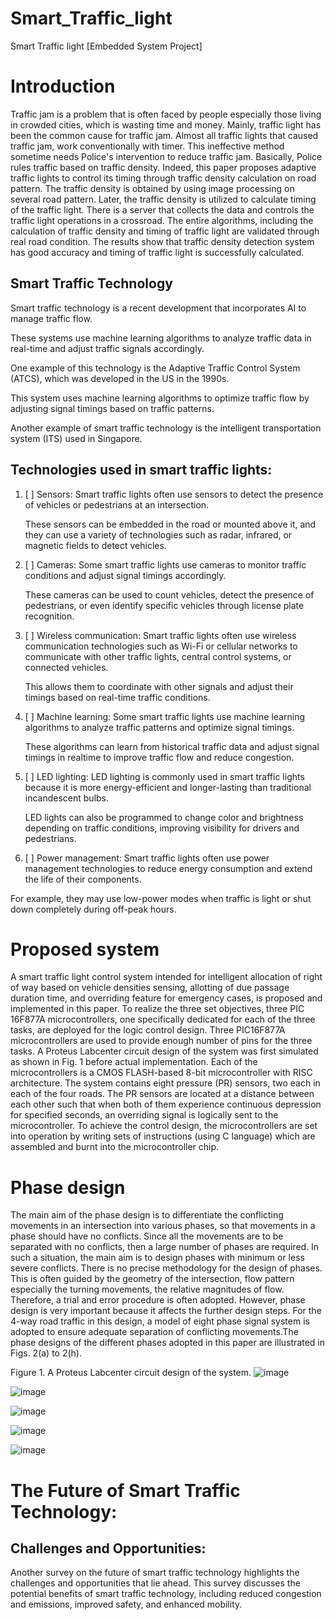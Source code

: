 # Smart_Traffic_light
Smart Traffic light [Embedded System Project]

# Introduction

Traffic jam is a problem that is often faced by people especially those living in crowded cities, which is wasting time and money. Mainly, traffic light has been the common cause for traffic jam. Almost all traffic lights that caused traffic jam, work conventionally with timer. This ineffective method sometime needs Police's intervention to reduce traffic jam. Basically, Police rules traffic based on traffic density. Indeed, this paper proposes adaptive traffic lights to control its timing through traffic density calculation on road pattern. The traffic density is obtained by using image processing on several road pattern. Later, the traffic density is utilized to calculate timing of the traffic light. There is a server that collects the data and controls the traffic light operations in a crossroad. The entire algorithms, including the calculation of traffic density and timing of traffic light are validated through real road condition. The results show that traffic density detection system has good accuracy and timing of traffic light is successfully calculated.

## Smart Traffic Technology

Smart traffic technology is a recent development that incorporates AI to manage traffic flow.

These systems use machine learning algorithms to analyze traffic data in real-time and adjust
traffic signals accordingly.

One example of this technology is the Adaptive Traffic Control System (ATCS), which was
developed in the US in the 1990s.

This system uses machine learning algorithms to optimize traffic flow by adjusting signal
timings based on traffic patterns.

Another example of smart traffic technology is the intelligent transportation system (ITS) used
in Singapore.


## Technologies used in smart traffic lights:
1. [ ] Sensors: Smart traffic lights often use sensors to detect the presence of vehicles or pedestrians at an intersection.

     These sensors can be embedded in the road or mounted above it, and they can use a variety of technologies such as radar, infrared, or magnetic fields to          detect vehicles.

2. [ ] Cameras: Some smart traffic lights use cameras to monitor traffic conditions and adjust signal timings accordingly.

     These cameras can be used to count vehicles, detect the presence of pedestrians, or
     even identify specific vehicles through license plate recognition.

3. [ ] Wireless communication: Smart traffic lights often use wireless communication
technologies such as Wi-Fi or cellular networks to communicate with other traffic lights,
central control systems, or connected vehicles.

     This allows them to coordinate with other signals and adjust their timings based on
     real-time traffic conditions.

4. [ ] Machine learning: Some smart traffic lights use machine learning algorithms to analyze
traffic patterns and optimize signal timings.

      These algorithms can learn from historical traffic data and adjust signal timings in realtime to improve traffic flow and reduce congestion.

5. [ ] LED lighting: LED lighting is commonly used in smart traffic lights because it is more
       energy-efficient and longer-lasting than traditional incandescent bulbs.

      LED lights can also be programmed to change color and brightness depending on
      traffic conditions, improving visibility for drivers and pedestrians.

6. [ ] Power management: Smart traffic lights often use power management technologies to
reduce energy consumption and extend the life of their components.

For example, they may use low-power modes when traffic is light or shut down completely during off-peak hours.

# Proposed system 

A smart traffic light control system intended for intelligent allocation of right of way based on vehicle densities sensing, allotting of due passage duration time, and overriding feature for emergency cases, is proposed and implemented in this paper. To realize the three set objectives, three PIC 16F877A microcontrollers, one specifically dedicated for each of the three tasks, are deployed for the logic control design. Three PIC16F877A microcontrollers are used to provide enough number of pins for the three tasks. A Proteus Labcenter circuit design of the system was first simulated as shown in Fig. 1 before actual implementation. Each of the microcontrollers is a CMOS FLASH-based 8-bit microcontroller with RISC architecture. The system contains eight pressure (PR) sensors, two each in each of the four roads. The PR sensors are located at a distance between each other such that when both of them experience continuous depression for specified seconds, an overriding signal is logically sent to the microcontroller. To achieve the control design, the microcontrollers are set into operation by writing sets of instructions (using C language) which are assembled and burnt into the microcontroller chip.

# Phase design

The main aim of the phase design is to differentiate the conflicting movements in an intersection into various phases, so that movements in a phase should have no conflicts. Since all the movements are to be separated with no conflicts, then a large number of phases are required. In such a situation, the main aim is to design phases with minimum or less severe conflicts. There is no precise methodology for the design of phases. This is often guided by the geometry of the intersection, flow pattern especially the turning movements, the relative magnitudes of flow. Therefore, a trial and error procedure is often adopted. However, phase design is very important because it affects the further design steps. For the 4-way road traffic in this design, a model of eight phase signal system is adopted to ensure adequate separation of conflicting movements.The phase designs of the different phases adopted in this paper are illustrated in Figs. 2(a) to 2(h).

Figure 1. A Proteus Labcenter circuit design of the system.
![image](https://github.com/khaled-taha/Smart_Traffic_light/assets/61011535/405f662d-9a8c-446d-a6c5-9d5c92101987)

![image](https://github.com/khaled-taha/Smart_Traffic_light/assets/61011535/5efb1da5-4f25-4746-9e7e-d6500aa139f9)

![image](https://github.com/khaled-taha/Smart_Traffic_light/assets/61011535/e1945d9b-cc90-4e72-ba3b-b782c3aeeaec)

![image](https://github.com/khaled-taha/Smart_Traffic_light/assets/61011535/d763dc07-d051-4896-b303-063d3c59b32d)

![image](https://github.com/khaled-taha/Smart_Traffic_light/assets/61011535/ca7144f5-a58e-44cd-b16a-b071a4dcd773)



# The Future of Smart Traffic Technology:

## Challenges and Opportunities:
Another survey on the future of smart traffic technology highlights the challenges and
opportunities that lie ahead. This survey discusses the potential benefits of smart traffic
technology, including reduced congestion and emissions, improved safety, and enhanced
mobility.

